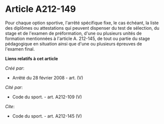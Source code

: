 # Article A212-149

Pour chaque option sportive, l'arrêté spécifique fixe, le cas échéant, la liste des diplômes ou attestations qui peuvent
dispenser du test de sélection, du stage et de l'examen de préformation, d'une ou plusieurs unités de formation mentionnées à
l'article A. 212-145, de tout ou partie du stage pédagogique en situation ainsi que d'une ou plusieurs épreuves de l'examen
final.

**Liens relatifs à cet article**

_Créé par_:

  - Arrêté du 28 février 2008 - art. (V)

_Cité par_:

  - Code du sport. - art. A212-109 (V)

_Cite_:

  - Code du sport. - art. A212-145 (V)
